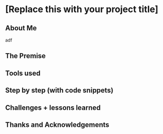 # [Replace this with your project title]

## About Me
adf

## The Premise

## Tools used

## Step by step (with code snippets)

## Challenges + lessons learned

## Thanks and Acknowledgements
